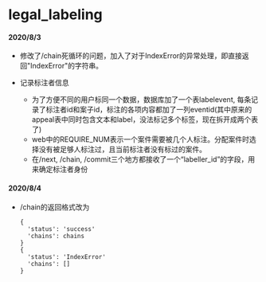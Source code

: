 # legal_labeling

#### 2020/8/3

+ 修改了/chain死循环的问题，加入了对于IndexError的异常处理，即直接返回"IndexError"的字符串。

+ 记录标注者信息
  + 为了方便不同的用户标同一个数据，数据库加了一个表labelevent, 每条记录了标注者id和案子id，标注的各项内容都加了一列eventid(其中原来的appeal表中同时包含文本和label，没法标记多个标签，现在拆开成两个表了)
  + web中的REQUIRE_NUM表示一个案件需要被几个人标注。分配案件时选择没有被足够人标注过，且当前标注者没有标过的案件。
  + 在/next, /chain, /commit三个地方都接收了一个“labeller_id”的字段，用来确定标注者身份

#### 2020/8/4

+ /chain的返回格式改为

  ```
  {
  	'status': 'success'
  	'chains': chains
  }
  {
  	'status': 'IndexError'
  	'chains': []
  }
  ```

  